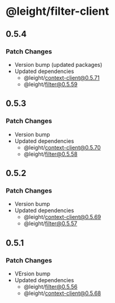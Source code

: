 # @leight/filter-client

## 0.5.4

### Patch Changes

- Version bump (updated packages)
- Updated dependencies
  - @leight/context-client@0.5.71
  - @leight/filter@0.5.59

## 0.5.3

### Patch Changes

- Version bump
- Updated dependencies
  - @leight/context-client@0.5.70
  - @leight/filter@0.5.58

## 0.5.2

### Patch Changes

- Version bump
- Updated dependencies
  - @leight/context-client@0.5.69
  - @leight/filter@0.5.57

## 0.5.1

### Patch Changes

- VErsion bump
- Updated dependencies
  - @leight/filter@0.5.56
  - @leight/context-client@0.5.68
